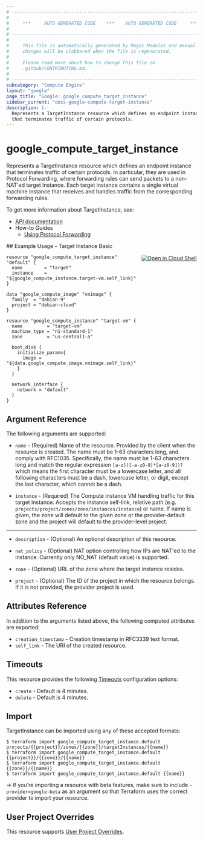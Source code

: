 ```yaml
---
# ----------------------------------------------------------------------------
#
#     ***     AUTO GENERATED CODE    ***    AUTO GENERATED CODE     ***
#
# ----------------------------------------------------------------------------
#
#     This file is automatically generated by Magic Modules and manual
#     changes will be clobbered when the file is regenerated.
#
#     Please read more about how to change this file in
#     .github/CONTRIBUTING.md.
#
# ----------------------------------------------------------------------------
subcategory: "Compute Engine"
layout: "google"
page_title: "Google: google_compute_target_instance"
sidebar_current: "docs-google-compute-target-instance"
description: |-
  Represents a TargetInstance resource which defines an endpoint instance
  that terminates traffic of certain protocols.
---
```


# google\_compute\_target\_instance

Represents a TargetInstance resource which defines an endpoint instance
that terminates traffic of certain protocols. In particular, they are used
in Protocol Forwarding, where forwarding rules can send packets to a
non-NAT'ed target instance. Each target instance contains a single
virtual machine instance that receives and handles traffic from the
corresponding forwarding rules.


To get more information about TargetInstance, see:

* [API documentation](https://cloud.google.com/compute/docs/reference/v1/targetInstances)
* How-to Guides
    * [Using Protocol Forwarding](https://cloud.google.com/compute/docs/protocol-forwarding)

<div class = "oics-button" style="float: right; margin: 0 0 -15px">
  <a href="https://console.cloud.google.com/cloudshell/open?cloudshell_git_repo=https%3A%2F%2Fgithub.com%2Fterraform-google-modules%2Fdocs-examples.git&cloudshell_working_dir=target_instance_basic&cloudshell_image=gcr.io%2Fgraphite-cloud-shell-images%2Fterraform%3Alatest&open_in_editor=main.tf&cloudshell_print=.%2Fmotd&cloudshell_tutorial=.%2Ftutorial.md" target="_blank">
    <img alt="Open in Cloud Shell" src="//gstatic.com/cloudssh/images/open-btn.svg" style="max-height: 44px; margin: 32px auto; max-width: 100%;">
  </a>
</div>
## Example Usage - Target Instance Basic


```hcl
resource "google_compute_target_instance" "default" {
  name        = "target"
  instance    = "${google_compute_instance.target-vm.self_link}"
}

data "google_compute_image" "vmimage" {
  family  = "debian-9"
  project = "debian-cloud"
}

resource "google_compute_instance" "target-vm" {
  name         = "target-vm"
  machine_type = "n1-standard-1"
  zone         = "us-central1-a"

  boot_disk {
    initialize_params{
      image = "${data.google_compute_image.vmimage.self_link}"
    }
  }

  network_interface {
    network = "default"
  }
}
```

## Argument Reference

The following arguments are supported:


* `name` -
  (Required)
  Name of the resource. Provided by the client when the resource is
  created. The name must be 1-63 characters long, and comply with
  RFC1035. Specifically, the name must be 1-63 characters long and match
  the regular expression `[a-z]([-a-z0-9]*[a-z0-9])?` which means the
  first character must be a lowercase letter, and all following
  characters must be a dash, lowercase letter, or digit, except the last
  character, which cannot be a dash.

* `instance` -
  (Required)
  The Compute instance VM handling traffic for this target instance.
  Accepts the instance self-link, relative path
  (e.g. `projects/project/zones/zone/instances/instance`) or name. If
  name is given, the zone will default to the given zone or
  the provider-default zone and the project will default to the
  provider-level project.


- - -


* `description` -
  (Optional)
  An optional description of this resource.

* `nat_policy` -
  (Optional)
  NAT option controlling how IPs are NAT'ed to the instance.
  Currently only NO_NAT (default value) is supported.

* `zone` -
  (Optional)
  URL of the zone where the target instance resides.

* `project` - (Optional) The ID of the project in which the resource belongs.
    If it is not provided, the provider project is used.


## Attributes Reference

In addition to the arguments listed above, the following computed attributes are exported:


* `creation_timestamp` -
  Creation timestamp in RFC3339 text format.
* `self_link` - The URI of the created resource.


## Timeouts

This resource provides the following
[Timeouts](/docs/configuration/resources.html#timeouts) configuration options:

- `create` - Default is 4 minutes.
- `delete` - Default is 4 minutes.

## Import

TargetInstance can be imported using any of these accepted formats:

```
$ terraform import google_compute_target_instance.default projects/{{project}}/zones/{{zone}}/targetInstances/{{name}}
$ terraform import google_compute_target_instance.default {{project}}/{{zone}}/{{name}}
$ terraform import google_compute_target_instance.default {{zone}}/{{name}}
$ terraform import google_compute_target_instance.default {{name}}
```

-> If you're importing a resource with beta features, make sure to include `-provider=google-beta`
as an argument so that Terraform uses the correct provider to import your resource.

## User Project Overrides

This resource supports [User Project Overrides](https://www.terraform.io/docs/providers/google/provider_reference.html#user_project_override).
